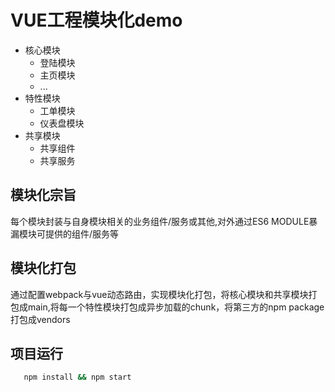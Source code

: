 # VUE工程模块化demo

- 核心模块
  - 登陆模块
  - 主页模块
  - ...
- 特性模块
  - 工单模块
  - 仪表盘模块
- 共享模块
  - 共享组件
  - 共享服务

## 模块化宗旨

每个模块封装与自身模块相关的业务组件/服务或其他,对外通过ES6 MODULE暴漏模块可提供的组件/服务等

## 模块化打包

通过配置webpack与vue动态路由，实现模块化打包，将核心模块和共享模块打包成main,将每一个特性模块打包成异步加载的chunk，将第三方的npm package打包成vendors

## 项目运行

```bash
   npm install && npm start
```
